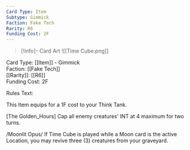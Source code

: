 ```yaml
---
Card Type: Item
Subtype: Gimmick
Faction: Fake Tech
Rarity: R6
Funding Cost: 2F
---
```

> [!info]- Card Art
> ![[Time Cube.png]]

Card Type: [[Item]] - Gimmick  
Faction: [[Fake Tech]]  
[[Rarity]]: [[R6]]  
Funding Cost: 2F  

Rules Text:  

This Item equips for a 1F cost to your Think Tank.  

[The Golden_Hours] Cap all enemy creatures' INT at 4 maximum for two turns.   

/Moonlit Opus/ If Time Cube is played while a Moon card is the active Location, you may revive three (3) creatures from your graveyard.  
